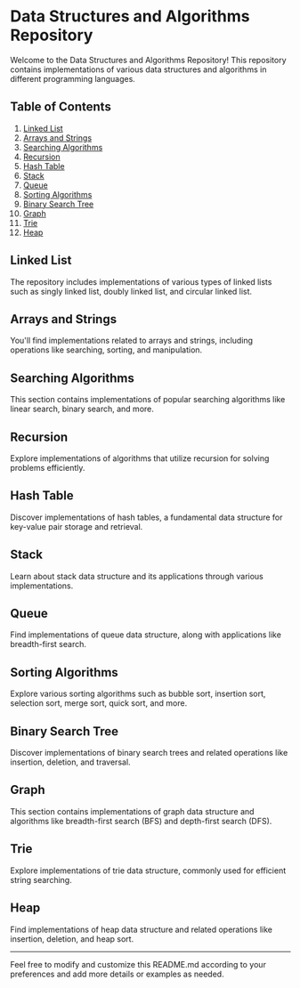 
# Data Structures and Algorithms Repository

Welcome to the Data Structures and Algorithms Repository! This repository contains implementations of various data structures and algorithms in different programming languages.

## Table of Contents

1. [Linked List](#linked-list)
2. [Arrays and Strings](#arrays-and-strings)
3. [Searching Algorithms](#searching-algorithms)
4. [Recursion](#recursion)
5. [Hash Table](#hash-table)
6. [Stack](#stack)
7. [Queue](#queue)
8. [Sorting Algorithms](#sorting-algorithms)
9. [Binary Search Tree](#binary-search-tree)
10. [Graph](#graph)
11. [Trie](#trie)
12. [Heap](#heap)

## Linked List

The repository includes implementations of various types of linked lists such as singly linked list, doubly linked list, and circular linked list.

## Arrays and Strings

You'll find implementations related to arrays and strings, including operations like searching, sorting, and manipulation.

## Searching Algorithms

This section contains implementations of popular searching algorithms like linear search, binary search, and more.

## Recursion

Explore implementations of algorithms that utilize recursion for solving problems efficiently.

## Hash Table

Discover implementations of hash tables, a fundamental data structure for key-value pair storage and retrieval.

## Stack

Learn about stack data structure and its applications through various implementations.

## Queue

Find implementations of queue data structure, along with applications like breadth-first search.

## Sorting Algorithms

Explore various sorting algorithms such as bubble sort, insertion sort, selection sort, merge sort, quick sort, and more.

## Binary Search Tree

Discover implementations of binary search trees and related operations like insertion, deletion, and traversal.

## Graph

This section contains implementations of graph data structure and algorithms like breadth-first search (BFS) and depth-first search (DFS).

## Trie

Explore implementations of trie data structure, commonly used for efficient string searching.

## Heap

Find implementations of heap data structure and related operations like insertion, deletion, and heap sort.

---

Feel free to modify and customize this README.md according to your preferences and add more details or examples as needed.